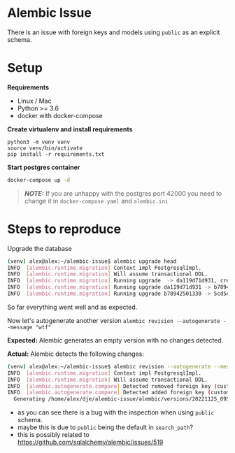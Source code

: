 # Alembic Issue

There is an issue with foreign keys and models using `public` as an explicit schema.

# Setup

**Requirements**
- Linux / Mac
- Python >= 3.6
- docker with docker-compose

**Create virtualenv and install requirements**
```
python3 -m venv venv
source venv/bin/activate
pip install -r requirements.txt
```

**Start postgres container**
```bash
docker-compose up -d
```
> **_NOTE:_** If you are unhappy with the postgres port 42000 you need to change it in `docker-compose.yaml` and `alembic.ini` 

# Steps to reproduce

Upgrade the database 
```bash
(venv) alex@alex:~/alembic-issue$ alembic upgrade head
INFO  [alembic.runtime.migration] Context impl PostgresqlImpl.
INFO  [alembic.runtime.migration] Will assume transactional DDL.
INFO  [alembic.runtime.migration] Running upgrade  -> da119d71d931, create-customer-type
INFO  [alembic.runtime.migration] Running upgrade da119d71d931 -> b78942501330, create-customer
INFO  [alembic.runtime.migration] Running upgrade b78942501330 -> 5cd5e42303f2, wtf
```

So far everything went well and as expected. 

Now let's autogenerate another version `alembic revision --autogenerate --message "wtf"`

**Expected:** Alembic generates an empty version with no changes detected.

**Actual:** Alembic detects the following changes:
```bash
(venv) alex@alex:~/alembic-issue$ alembic revision --autogenerate --message "wtf"
INFO  [alembic.runtime.migration] Context impl PostgresqlImpl.
INFO  [alembic.runtime.migration] Will assume transactional DDL.
INFO  [alembic.autogenerate.compare] Detected removed foreign key (customer_type_id)(id) on table customer
INFO  [alembic.autogenerate.compare] Detected added foreign key (customer_type_id)(id) on table public.customer
  Generating /home/alex/dje/alembic-issue/alembic/versions/20221125_095053_5cd5e42303f2_wtf.py ...  done
```

- as you can see there is a bug with the inspection when using `public` schema.
- maybe this is due to `public` being the default in `search_path`?
- this is possibly related to https://github.com/sqlalchemy/alembic/issues/519
